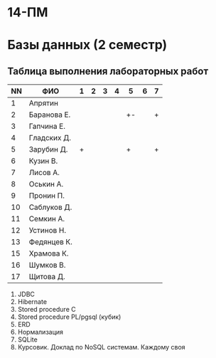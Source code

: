 # 14-ПМ
# Базы данных (2 семестр)

## Таблица выполнения лабораторных работ

| NN  | ФИО              | 1   | 2   | 3   | 4   | 5   | 6   | 7   |
| --- | ---------------- | --- | --- | --- | --- | --- | --- | --- |
| 1   | Апрятин          |     |     |     |     |     |     |     |
| 2   | Баранова Е.      |     |     |     |     | +-  |     | +   |
| 3   | Гапчина Е.       |     |     |     |     |     |     |     |
| 4   | Гладских Д.      |     |     |     |     |     |     |     |
| 5   | Зарубин Д.       | +   |     |     |     | +   |     | +   |
| 6   | Кузин В.         |     |     |     |     |     |     |     |
| 7   | Лисов А.         |     |     |     |     |     |     |     |
| 8   | Оськин А.        |     |     |     |     |     |     |     |
| 9   | Пронин П.        |     |     |     |     |     |     |     |
| 10  | Саблуков Д.      |     |     |     |     |     |     |     |
| 11  | Семкин А.        |     |     |     |     |     |     |     |
| 12  | Устинов Н.       |     |     |     |     |     |     |     |
| 13  | Федянцев К.      |     |     |     |     |     |     |     |
| 15  | Храмова К.       |     |     |     |     |     |     |     |
| 16  | Шумков В.        |     |     |     |     |     |     |     |
| 17  | Щитова Д.        |     |     |     |     |     |     |     |

1. JDBC
2. Hibernate
3. Stored procedure C
4. Stored procedure PL/pgsql (кубик)
5. ERD
6. Нормализация
7. SQLite
8. Курсовик. Доклад по NoSQL системам. Каждому своя
